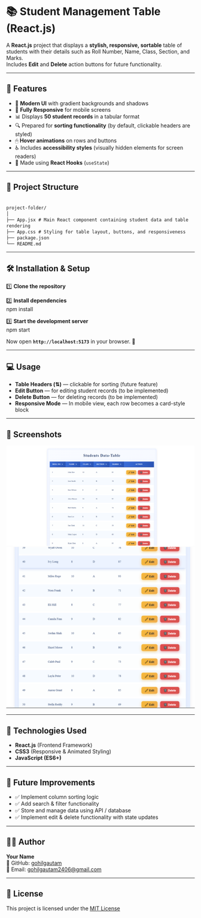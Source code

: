 # 📚 Student Management Table (React.js)

A **React.js** project that displays a **stylish, responsive, sortable** table of students with their details such as Roll Number, Name, Class, Section, and Marks.  
Includes **Edit** and **Delete** action buttons for future functionality.

---

## 🚀 Features

- 🎨 **Modern UI** with gradient backgrounds and shadows
- 📱 **Fully Responsive** for mobile screens
- 📊 Displays **50 student records** in a tabular format
- 🔍 Prepared for **sorting functionality** (by default, clickable headers are styled)
- 🖱 **Hover animations** on rows and buttons
- ♿ Includes **accessibility styles** (visually hidden elements for screen readers)
- 🎯 Made using **React Hooks** (`useState`)

---

## 📂 Project Structure

```

project-folder/
│
├── App.jsx # Main React component containing student data and table rendering
├── App.css # Styling for table layout, buttons, and responsiveness
├── package.json
└── README.md

```


---

## 🛠 Installation & Setup

1️⃣ **Clone the repository**  


2️⃣ **Install dependencies**  
npm install

3️⃣ **Start the development server**  
npm start


Now open **`http://localhost:5173`** in your browser. 🎉

---

## 💻 Usage

- **Table Headers (⇅)** — clickable for sorting (future feature)
- **Edit Button** — for editing student records (to be implemented)
- **Delete Button** — for deleting records (to be implemented)
- **Responsive Mode** — In mobile view, each row becomes a card-style block

---

## 🎨 Screenshots

![Screenshot 1](./public/images/Capture-1.PNG)
![Screenshot 2](./public/images/Capture-2.PNG)


---

## 📜 Technologies Used

- **React.js** (Frontend Framework)
- **CSS3** (Responsive & Animated Styling)
- **JavaScript (ES6+)**  

---

## 📌 Future Improvements

- ✅ Implement column sorting logic
- ✅ Add search & filter functionality
- ✅ Store and manage data using API / database
- ✅ Implement edit & delete functionality with state updates

---

## 🧑‍💻 Author

**Your Name**  
💼 GitHub: [gohilgautam](https://github.com/gohilgautam)  
📧 Email: gohilgautam2406@gmail.com  

---

## 📜 License
This project is licensed under the [MIT License](https://github.com/gohilgautam/MIT-Licence/blob/main/LICENSE)

